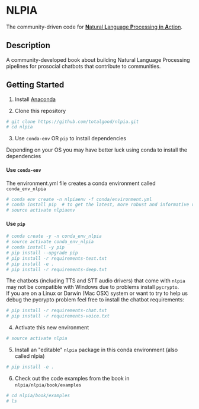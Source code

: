 # NLPIA

The community-driven code for [**N**atural **L**anguage **P**rocessing **i**n **A**ction](https://bit.ly/nlpiabook).

## Description

A community-developed book about building Natural Language Processing pipelines for prosocial chatbots that contribute to communities.

## Getting Started

1. Install [Anaconda](https://docs.anaconda.com/anaconda/install/)  

2. Clone this repository

```bash
# git clone https://github.com/totalgood/nlpia.git
# cd nlpia
```

3. Use `conda-env` OR `pip` to install dependencies

Depending on your OS you may have better luck using conda to install the dependencies

#### Use `conda-env`

The environment.yml file creates a conda environment called `conda_env_nlpia`

```bash
# conda env create -n nlpiaenv -f conda/environment.yml
# conda install pip  # to get the latest, more robust and informative version of pip
# source activate nlpiaenv
```

#### Use `pip`

```bash
# conda create -y -n conda_env_nlpia
# source activate conda_env_nlpia
# conda install -y pip
# pip install --upgrade pip
# pip install -r requirements-test.txt
# pip install -e .
# pip install -r requirements-deep.txt
```

The chatbots (including TTS and STT audio drivers) that come with `nlpia` may not be compatible with Windows due to problems install `pycrypto`.  
If you are on a Linux or Darwin (Mac OSX) system or want to try to help us debug the pycrypto problem feel free to install the chatbot requirements:

```bash
# pip install -r requirements-chat.txt
# pip install -r requirements-voice.txt
```

4. Activate this new environment

```bash
# source activate nlpia
```

5. Install an "editable" `nlpia` package in this conda environment (also called nlpia)

```bash
# pip install -e .
```

6. Check out the code examples from the book in `nlpia/nlpia/book/examples`

```bash
# cd nlpia/book/examples
# ls
```
